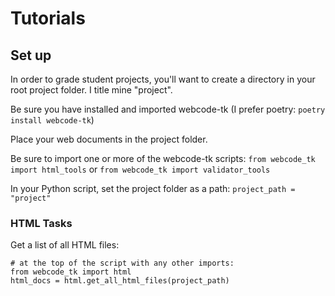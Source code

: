 # Tutorials

## Set up
In order to grade student projects, you'll want to create a directory in your root project folder. I title mine "project".

Be sure you have installed and imported webcode-tk (I prefer poetry: `poetry install webcode-tk`)

Place your web documents in the project folder.

Be sure to import one or more of the webcode-tk scripts:
`from webcode_tk import html_tools`
or
`from webcode_tk import validator_tools`

In your Python script, set the project folder as a path:
`project_path = "project"`

### HTML Tasks
Get a list of all HTML files:
```
# at the top of the script with any other imports:
from webcode_tk import html
html_docs = html.get_all_html_files(project_path)
```
